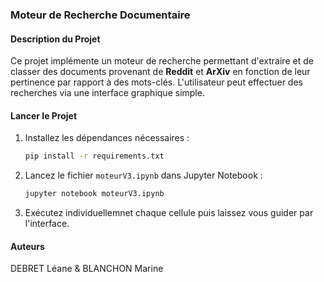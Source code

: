 ### Moteur de Recherche Documentaire

#### **Description du Projet**
Ce projet implémente un moteur de recherche permettant d'extraire et de classer des documents provenant de **Reddit** et **ArXiv** en fonction de leur pertinence par rapport à des mots-clés. L'utilisateur peut effectuer des recherches via une interface graphique simple.

#### **Lancer le Projet**
1. Installez les dépendances nécessaires :
   ```bash
   pip install -r requirements.txt
   ```
2. Lancez le fichier `moteurV3.ipynb` dans Jupyter Notebook :
   ```bash
   jupyter notebook moteurV3.ipynb
   ```
3. Exécutez individuellemnet chaque cellule puis laissez vous guider par l'interface.

#### **Auteurs**
DEBRET Léane & BLANCHON Marine